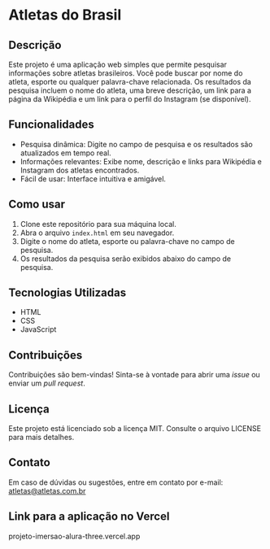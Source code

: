 # Atletas do Brasil

## Descrição

Este projeto é uma aplicação web simples que permite pesquisar informações sobre atletas brasileiros. Você pode buscar por nome do atleta, esporte ou qualquer palavra-chave relacionada. Os resultados da pesquisa incluem o nome do atleta, uma breve descrição, um link para a página da Wikipédia e um link para o perfil do Instagram (se disponível).

## Funcionalidades

* Pesquisa dinâmica: Digite no campo de pesquisa e os resultados são atualizados em tempo real.
* Informações relevantes: Exibe nome, descrição e links para Wikipédia e Instagram dos atletas encontrados.
* Fácil de usar: Interface intuitiva e amigável.

## Como usar

1. Clone este repositório para sua máquina local.
2. Abra o arquivo `index.html` em seu navegador.
3. Digite o nome do atleta, esporte ou palavra-chave no campo de pesquisa.
4. Os resultados da pesquisa serão exibidos abaixo do campo de pesquisa.

## Tecnologias Utilizadas

* HTML
* CSS
* JavaScript

## Contribuições

Contribuições são bem-vindas! Sinta-se à vontade para abrir uma *issue* ou enviar um *pull request*.

## Licença

Este projeto está licenciado sob a licença MIT. Consulte o arquivo LICENSE para mais detalhes.

## Contato

Em caso de dúvidas ou sugestões, entre em contato por e-mail: atletas@atletas.com.br 

## Link para a aplicação no Vercel

projeto-imersao-alura-three.vercel.app
